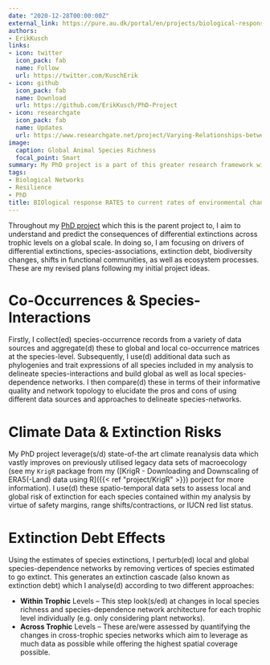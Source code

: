 ```yaml
---
date: "2020-12-28T00:00:00Z"
external_link: https://pure.au.dk/portal/en/projects/biological-response-rates-to-current-rates-of-enviormnetal-changes(0c2fcfa4-5e72-4361-a448-6e5f4818d62a).html
authors:
- ErikKusch
links: 
- icon: twitter
  icon_pack: fab
  name: Follow
  url: https://twitter.com/KuschErik
- icon: github
  icon_pack: fab
  name: Download
  url: https://github.com/ErikKusch/PhD-Project
- icon: researchgate
  icon_pack: fab
  name: Updates
  url: https://www.researchgate.net/project/Varying-Relationships-between-Vegetation-Memory-and-Climate-across-Global-Drylands
image:
  caption: Global Animal Species Richness
  focal_point: Smart
summary: My PhD project is a part of this greater research framework within which my colleagues and I investigate how species compositions and interactions are shaped.
tags:
- Biological Networks
- Resilience
- PhD
title: BIOlogical response RATES to current rates of environmental changes
---
```


Throughout my [PhD project](/project/phd-packages/) which this is the parent project to, I aim to understand and predict the consequences of differential extinctions across trophic levels on a global scale. In doing so, I am focusing on drivers of differential extinctions, species-associations, extinction debt, biodiversity changes, shifts in functional communities, as well as ecosystem processes. These are my revised plans following my initial project ideas.

# Co-Occurrences & Species-Interactions
Firstly, I collect(ed) species-occurrence records from a variety of data sources and aggregate(d) these to global and local co-occurrence matrices at the species-level. Subsequently, I use(d) additional data such as phylogenies and trait expressions of all species included in my analysis to delineate species-interactions and build global as well as local species-dependence networks. I then compare(d) these in terms of their informative quality and network topology to elucidate the pros and cons of using different data sources and approaches to delineate species-networks.

# Climate Data & Extinction Risks
My PhD project leverage(s/d) state-of-the art climate reanalysis data which vastly improves on previously utilised legacy data sets of macroecology (see my `KrigR` package from my ([KrigR - Downloading and Downscaling of ERA5(-Land) data using R]({{< ref "project/KrigR" >}}) porject for more information). I use(d) these spatio-temporal data sets to assess local and global risk of extinction for each species contained within my analysis by virtue of safety margins, range shifts/contractions, or IUCN red list status.

# Extinction Debt Effects
Using the estimates of species extinctions, I perturb(ed) local and global species-dependence networks by removing vertices of species estimated to go extinct. This generates an extinction cascade (also known as extinction debt) which I analyse(d) according to two different approaches:
- **Within Trophic** Levels – This step look(s/ed) at changes in local species richness and species-dependence network architecture for each trophic level individually (e.g. only considering plant networks).
- **Across Trophic** Levels – These are/were assessed by quantifying the changes in cross-trophic species networks which aim to leverage as much data as possible while offering the highest spatial coverage possible.

